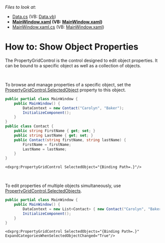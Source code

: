 <!-- default file list -->
*Files to look at*:

* [Data.cs](./CS/Data.cs) (VB: [Data.vb](./VB/Data.vb))
* **[MainWindow.xaml](./CS/MainWindow.xaml) (VB: [MainWindow.xaml](./VB/MainWindow.xaml))**
* [MainWindow.xaml.cs](./CS/MainWindow.xaml.cs) (VB: [MainWindow.xaml](./VB/MainWindow.xaml))
<!-- default file list end -->
# How to: Show Object Properties


<p>The PropertyGridControl is the control designed to edit object properties. It can be bound to a specific object as well as a collection of objects.</p><br><p>To browse and manage properties of a specific object, set the  <a href="https://documentation.devexpress.com/#WPF/DevExpressXpfPropertyGridPropertyGridControl_SelectedObjecttopic">PropertyGridControl.SelectedObject</a> property to this object.</p>

```cs
public partial class MainWindow {
    public MainWindow() {
        DataContext = new Contact("Carolyn", "Baker");
        InitializeComponent();
    }
}
public class Contact {
    public string FirstName { get; set; }
    public string LastName { get; set; }
    public Contact(string firstName, string lastName) {
        FirstName = firstName;
        LastName = lastName;
    }
}
```



```xaml
<dxprg:PropertyGridControl SelectedObject="{Binding Path=.}"/>
```

<br><p>To edit properties of multiple objects simultaneously, use <a href="https://documentation.devexpress.com/#WPF/DevExpressXpfPropertyGridPropertyGridControl_SelectedObjectstopic">PropertyGridControl.SelectedObjects</a>.</p>

```cs
public partial class MainWindow {
    public MainWindow() {
        DataContext = new List<Contact> { new Contact("Carolyn", "Baker"), new Contact("Amber", "Seaman") };
        InitializeComponent();
    }
}
```



```xaml
<dxprg:PropertyGridControl SelectedObjects="{Binding Path=.}" ExpandCategoriesWhenSelectedObjectChanged="True"/>
```

<br>

<br/>


